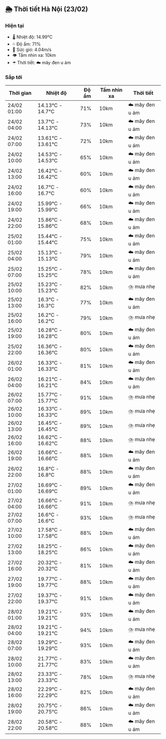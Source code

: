 ## 🌦️ Thời tiết Hà Nội (23/02)

### Hiện tại

- 🌡️ Nhiệt độ: 14.99℃
- 💦 Độ ẩm: 71%
- 💨 Sức gió: 4.04m/s
- 👁️ Tầm nhìn xa: 10km
- ☂️ Thời tiết: ☁️ mây đen u ám

### Sắp tới

| Thời gian | Nhiệt độ | Độ ẩm | Tầm nhìn xa | Thời tiết |
| --- | --- | --- | --- | --- |
| 24/02 01:00 | 14.13℃ - 14.7℃ | 71% | 10km | ☁️ mây đen u ám |
| 24/02 04:00 | 13.7℃ - 14.13℃ | 73% | 10km | ☁️ mây đen u ám |
| 24/02 07:00 | 13.61℃ - 13.61℃ | 72% | 10km | ☁️ mây đen u ám |
| 24/02 10:00 | 14.53℃ - 14.53℃ | 65% | 10km | ☁️ mây đen u ám |
| 24/02 13:00 | 16.42℃ - 16.42℃ | 60% | 10km | ☁️ mây đen u ám |
| 24/02 16:00 | 16.7℃ - 16.7℃ | 60% | 10km | ☁️ mây đen u ám |
| 24/02 19:00 | 15.99℃ - 15.99℃ | 66% | 10km | ☁️ mây đen u ám |
| 24/02 22:00 | 15.86℃ - 15.86℃ | 68% | 10km | ☁️ mây đen u ám |
| 25/02 01:00 | 15.44℃ - 15.44℃ | 75% | 10km | ☁️ mây đen u ám |
| 25/02 04:00 | 15.13℃ - 15.13℃ | 79% | 10km | ☁️ mây đen u ám |
| 25/02 07:00 | 15.25℃ - 15.25℃ | 78% | 10km | ☁️ mây đen u ám |
| 25/02 10:00 | 15.23℃ - 15.23℃ | 82% | 10km | ⛈️ mưa nhẹ |
| 25/02 13:00 | 16.3℃ - 16.3℃ | 77% | 10km | ☁️ mây đen u ám |
| 25/02 16:00 | 16.2℃ - 16.2℃ | 79% | 10km | ⛈️ mưa nhẹ |
| 25/02 19:00 | 16.28℃ - 16.28℃ | 80% | 10km | ☁️ mây đen u ám |
| 25/02 22:00 | 16.36℃ - 16.36℃ | 80% | 10km | ☁️ mây đen u ám |
| 26/02 01:00 | 16.33℃ - 16.33℃ | 81% | 10km | ☁️ mây đen u ám |
| 26/02 04:00 | 16.21℃ - 16.21℃ | 84% | 10km | ☁️ mây đen u ám |
| 26/02 07:00 | 15.77℃ - 15.77℃ | 91% | 10km | ⛈️ mưa nhẹ |
| 26/02 10:00 | 16.33℃ - 16.33℃ | 89% | 10km | ⛈️ mưa nhẹ |
| 26/02 13:00 | 16.45℃ - 16.45℃ | 89% | 10km | ⛈️ mưa nhẹ |
| 26/02 16:00 | 16.62℃ - 16.62℃ | 88% | 10km | ⛈️ mưa nhẹ |
| 26/02 19:00 | 16.66℃ - 16.66℃ | 88% | 10km | ☁️ mây đen u ám |
| 26/02 22:00 | 16.8℃ - 16.8℃ | 88% | 10km | ☁️ mây đen u ám |
| 27/02 01:00 | 16.69℃ - 16.69℃ | 89% | 10km | ☁️ mây đen u ám |
| 27/02 04:00 | 16.66℃ - 16.66℃ | 91% | 10km | ⛈️ mưa nhẹ |
| 27/02 07:00 | 16.6℃ - 16.6℃ | 93% | 10km | ⛈️ mưa nhẹ |
| 27/02 10:00 | 17.58℃ - 17.58℃ | 88% | 10km | ☁️ mây đen u ám |
| 27/02 13:00 | 18.25℃ - 18.25℃ | 86% | 10km | ☁️ mây đen u ám |
| 27/02 16:00 | 20.32℃ - 20.32℃ | 81% | 10km | ☁️ mây đen u ám |
| 27/02 19:00 | 19.77℃ - 19.77℃ | 88% | 10km | ☁️ mây đen u ám |
| 27/02 22:00 | 19.37℃ - 19.37℃ | 91% | 10km | ☁️ mây đen u ám |
| 28/02 01:00 | 19.21℃ - 19.21℃ | 93% | 10km | ☁️ mây đen u ám |
| 28/02 04:00 | 19.21℃ - 19.21℃ | 94% | 10km | ⛈️ mưa nhẹ |
| 28/02 07:00 | 19.29℃ - 19.29℃ | 93% | 10km | ☁️ mây đen u ám |
| 28/02 10:00 | 21.77℃ - 21.77℃ | 83% | 10km | ☁️ mây đen u ám |
| 28/02 13:00 | 23.33℃ - 23.33℃ | 78% | 10km | ⛈️ mưa nhẹ |
| 28/02 16:00 | 22.29℃ - 22.29℃ | 82% | 10km | ☁️ mây đen u ám |
| 28/02 19:00 | 20.75℃ - 20.75℃ | 86% | 10km | ☁️ mây đen u ám |
| 28/02 22:00 | 20.58℃ - 20.58℃ | 88% | 10km | ☁️ mây đen u ám |
